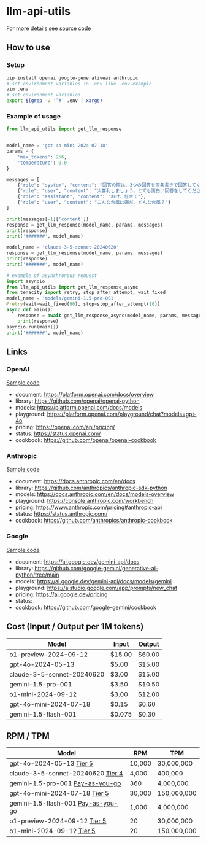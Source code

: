 # llm-api-utils
For more details see [source code](./llm_api_utils.py)  
## How to use
### Setup
```bash
pip install openai google-generativeai anthropic
# set environment variables in .env like .env.example
vim .env
# set environment variables
export $(grep -v '^#' .env | xargs)
```

### Example of usage
```python
from llm_api_utils import get_llm_response


model_name = 'gpt-4o-mini-2024-07-18'
params = {
    'max_tokens': 256, 
    'temperature': 0.0
}

messages = [
    {"role": "system", "content": "回答の際は、3つの回答を箇条書きで回答してください。"},
    {"role": "user", "content": "大喜利しましょう。とても面白い回答をしてくださいね。"},
    {"role": "assistant", "content": "おけ、任せて"},
    {"role": "user", "content": "こんな台風は嫌だ、どんな台風？"}
]

print(messages[-1]['content'])
response = get_llm_response(model_name, params, messages)
print(response)
print('#######', model_name)

model_name = 'claude-3-5-sonnet-20240620'
response = get_llm_response(model_name, params, messages)
print(response)
print('#######', model_name)

# example of asynchronous request
import asyncio
from llm_api_utils import get_llm_response_async
from tenacity import retry, stop_after_attempt, wait_fixed
model_name = 'models/gemini-1.5-pro-001'
@retry(wait=wait_fixed(90), stop=stop_after_attempt(10))
async def main():
    response = await get_llm_response_async(model_name, params, messages)
    print(response)
asyncio.run(main())
print('#######', model_name)
```

## Links
### OpenAI
[Sample code](./call_gpt.py)
- document: https://platform.openai.com/docs/overview  
- library: https://github.com/openai/openai-python  
- models: https://platform.openai.com/docs/models  
- playground: https://platform.openai.com/playground/chat?models=gpt-4o  
- pricing: https://openai.com/api/pricing/  
- status: https://status.openai.com/  
- cookbook: https://github.com/openai/openai-cookbook
### Anthropic
[Sample code](./call_claude.py)  
- document: https://docs.anthropic.com/en/docs  
- library: https://github.com/anthropics/anthropic-sdk-python  
- models: https://docs.anthropic.com/en/docs/models-overview  
- playground: https://console.anthropic.com/workbench  
- pricing: https://www.anthropic.com/pricing#anthropic-api  
- status: https://status.anthropic.com/  
- cookbook: https://github.com/anthropics/anthropic-cookbook  
### Google
[Sample code](./call_gemini.py)
- document: https://ai.google.dev/gemini-api/docs  
- library: https://github.com/google-gemini/generative-ai-python/tree/main  
- models: https://ai.google.dev/gemini-api/docs/models/gemini  
- playground: https://aistudio.google.com/app/prompts/new_chat  
- pricing: https://ai.google.dev/pricing  
- status: 
- cookbook: https://github.com/google-gemini/cookbook  

## Cost (Input / Output per 1M tokens) 
| Model                     | Input   | Output        |
|---------------------------|-------|------------|
| o1-preview-2024-09-12     | $15.00 | $60.00     |
| gpt-4o-2024-05-13         | $5.00  | $15.00     |
| claude-3-5-sonnet-20240620| $3.00  | $15.00     |
| gemini-1.5-pro-001        | $3.50  | $10.50     |
| o1-mini-2024-09-12        | $3.00  | $12.00     |
| gpt-4o-mini-2024-07-18    | $0.15  | $0.60      |
| gemini-1.5-flash-001      | $0.075 | $0.30      |



## RPM / TPM
| Model  | RPM    | TPM        |
|--------|--------|------------|
| gpt-4o-2024-05-13 [Tier 5](https://platform.openai.com/docs/guides/rate-limits/tier-5-rate-limits)| 10,000 | 30,000,000 |
| claude-3-5-sonnet-20240620 [Tier 4](https://docs.anthropic.com/en/api/rate-limits#rate-limits)| 4,000  | 400,000    |
| gemini-1.5-pro-001 [Pay-as-you-go](https://ai.google.dev/gemini-api/docs/models/gemini#gemini-1.5-pro)| 360  | 4,000,000  |
| gpt-4o-mini-2024-07-18 [Tier 5](https://platform.openai.com/docs/guides/rate-limits/tier-5-rate-limits)| 30,000 | 150,000,000 |
| gemini-1.5-flash-001 [Pay-as-you-go](https://ai.google.dev/gemini-api/docs/models/gemini#gemini-1.5-flash)| 1,000  | 4,000,000  |
| o1-preview-2024-09-12 [Tier 5](https://platform.openai.com/docs/guides/rate-limits/tier-5-rate-limits)| 20 | 30,000,000 |
| o1-mini-2024-09-12 [Tier 5](https://platform.openai.com/docs/guides/rate-limits/tier-5-rate-limits)| 20 | 150,000,000 |